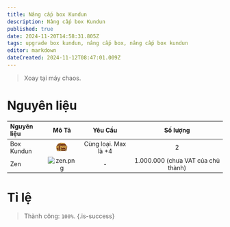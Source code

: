 ```yaml
---
title: Nâng cấp box Kundun
description: Nâng cấp box Kundun
published: true
date: 2024-11-20T14:58:31.805Z
tags: upgrade box kundun, nâng cấp box, nâng cấp box kundun
editor: markdown
dateCreated: 2024-11-12T08:47:01.009Z
---
```


> Xoay tại máy chaos.

# Nguyên liệu

| Nguyên liệu | Mô Tả | Yêu Cầu | Số lượng |
|:------------|:----:|:--------:|:---------:|
| Box Kundun | ![box_kundun.png](/assets/box_kundun.png) | Cùng loại. Max là +4 | 2 |
| Zen | ![zen.png](https://mu0rs.com/item_images/14/15.gif) | - | 1.000.000 (chưa VAT của chủ thành) |

# Tỉ lệ

> Thành công: `100%`.
{.is-success}